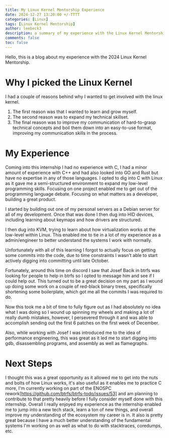 ```yaml
---
title: My Linux Kernel Mentorship Experience
date: 2024-12-27 13:20:00 +/-TTTT
categories: [Linux]
tags: [Linux Kernel Mentorship]
author: leebeck3
description: a summary of my experience with the Linux Kernel Mentorship.
comments: false
toc: false
---
```


Hello, this is a blog about my experience with the 2024 Linux Kernel Mentorship.

# Why I picked the Linux Kernel

I had a couple of reasons behind why I wanted to get involved with the linux kernel.

1. The first reason was that I wanted to learn and grow myself.
2. The second reason was to expand my technical skillset.
3. The final reason was to improve my communication of hard-to-grasp technical concepts and boil them down into an easy-to-use format, improving my communication skills in the process.

# My Experience

Coming into this internship I had no experience with C, I had a minor amount of experience with C++ and had also looked into GO and Rust but have no expertise in any of those languages. I opted to dig into C with Linux as it gave me a semi-structured environment to expand my low-level programming skills. Focusing on one project enabled me to get out of the programming language debate. Focusing on what matters as a developer, building a great product.

I started by building out one of my personal servers as a Debian server for all of my development. Once that was done I then dug into HID devices, including learning about keymaps and how drivers are structured. 

I then dug into KVM, trying to learn about how virtualization works at the low-level within Linux. This enabled me to tie in a lot of my experience as a admin/engineer to better understand the systems I work with normally.

Unfortunately with all of this learning I forgot to actually focus on getting some commits into the code, due to time constraints I wasn't able to start actively digging into committing until late October. 

Fortunately, around this time on discord I saw that Josef Bacik in btrfs was looking for people to help in btrfs so I opted to message him and see if I could help out. This turned out to be a great decision on my part as I wound up doing some work on a couple of red-black binary trees, specifically shortening some boilerplate, which got me all the commits I was required to do.

Now this took me a bit of time to fully figure out as I had absolutely no idea what I was doing so I wound up spinning my wheels and making a lot of really dumb mistakes, however, I persevered through it and was able to accomplish sending out the first 6 patches on the first week of December.

Also, while working with Josef I was introduced me to the idea of performance engineering, this was great as it led me to start digging into gdb, disassembling programs, and assembly as well as flamegraphs.

# Next Steps
I thought this was a great opportunity as it allowed me to get into the nuts and bolts of how Linux works, it's also useful as it enables me to practice C more, I'm currently working on part of the ENOSPC rework[https://github.com/btrfs/btrfs-todo/issues/53] and am planning to contribute to that pretty heavily before I fully consider myself done with this internship. Overall I really enjoyed my experience as the internship enabled me to jump into a new tech stack, learn a ton of new things, and overall improve my understanding of the ecosystem my career is in. It also is pretty great because I have a much better understanding of the fundamental systems I'm working on as well as what to do with stacktraces, coredumps, etc.
